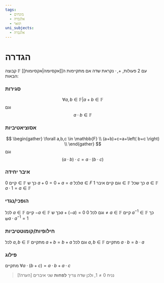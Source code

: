 ```yaml
---
tags:
  - מונחים
  - אלגברה
  - תואר
uni_subjects:
  - אלגברה
---
```

# הגדרה
קבוצה $\mathbb{F}$ עם 2 פעולות, $+,\cdot$ נקראת שדה אם מתקיימות ה[[אקסיומה|אקסיומות]] הבאות:
### סגירות
$$
\forall a,b \in \mathbb{F}|a+b\in \mathbb{F}
$$
וגם
$$
a\cdot b\in\mathbb{F}
$$
### אסוציאטיביות
$$
\begin{gather}
\forall a,b,c \in \mathbb{F} \\
(a+b)+c=a+\left( b+c \right)  \\
\end{gather}
$$
וגם
$$
\left( a\cdot b \right) \cdot c = a \cdot \left( b\cdot c \right) 
$$
### איבר יחידה
קיים $0 \in \mathbb{F}$ כך ש $a+0=0+a=a$ לכל$a \in F$
וגם
קיים איבר $1 \in \mathbb{F}$ כך שכל $a \in \mathbb{F}$ $a\cdot1=a \in\mathbb{F}$
### הופכי/נגדי
לכל $a \in \mathbb{F}$ קיים $-a \in \mathbb{F}$ כך ש$a +\left( -a \right)=0$
וגם
לכל $0\neq a\in\mathbb{F}$ קיים $a^{-1}\in\mathbb{F}$ כך ש$a\cdot a^{-1}=1$
### חילופיות/קומוטטיביות
לכל $a,b \in \mathbb{F}$ מתקיים $a+b=b+a$
וגם
לכל $a,b \in \mathbb{F}$ מתקיים $a\cdot b=b\cdot a$
### פילוג
מתקיים $\forall a\cdot \left( b+c \right)=a\cdot b+a\cdot c$
>[!הערה]
>נניח $0\neq1$, ולכן שדה צריך **לפחות** שני איברים
